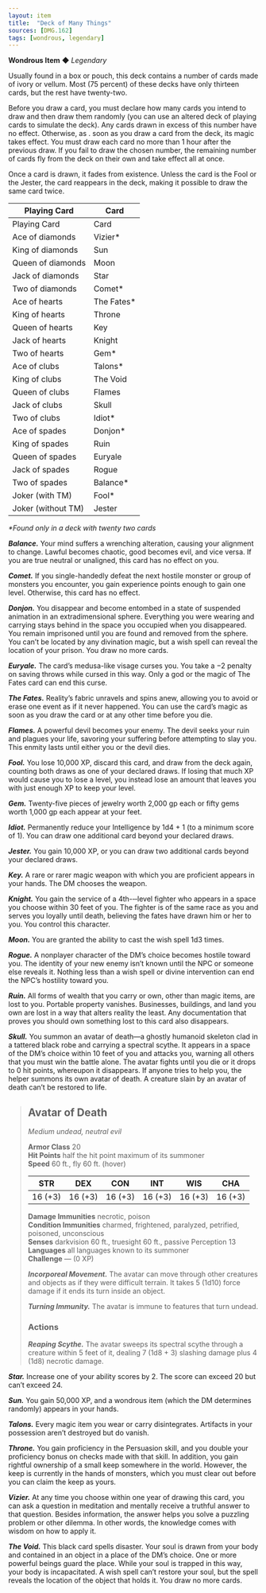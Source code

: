 ```yaml
---
layout: item
title:  "Deck of Many Things"
sources: [DMG.162]
tags: [wondrous, legendary]
---
```


**Wondrous Item** ◆ *Legendary*

Usually found in a box or pouch, this deck contains a number of cards made of ivory or vellum. Most (75 percent) of these decks have only thirteen cards, but the rest have twenty-two.

Before you draw a card, you must declare how many cards you intend to draw and then draw them randomly (you can use an altered deck of playing cards to simulate the deck). Any cards drawn in excess of this number have no effect. Otherwise, as  . soon as you draw a card from the deck, its magic takes effect. You must draw each card no more than 1 hour after the previous draw. If you fail to draw the chosen number, the remaining number of cards fly from the deck on their own and take effect all at once.

Once a card is drawn, it fades from existence. Unless the card is the Fool or the Jester, the card reappears in the deck, making it possible to draw the same card twice.

Playing Card    |	Card
------------    |   --------
Playing Card	| Card
Ace of diamonds	| Vizier*
King of diamonds	| Sun
Queen of diamonds	| Moon
Jack of diamonds	| Star
Two of diamonds	| Comet*
Ace of hearts	| The Fates*
King of hearts	| Throne
Queen of hearts	| Key
Jack of hearts	| Knight
Two of hearts	| Gem*
Ace of clubs	| Talons*
King of clubs	| The Void
Queen of clubs	| Flames
Jack of clubs	| Skull
Two of clubs	| Idiot*
Ace of spades	| Donjon*
King of spades	| Ruin
Queen of spades	| Euryale
Jack of spades	| Rogue
Two of spades	| Balance*
Joker (with TM)	| Fool*
Joker (without TM)	| Jester

*\*Found only in a deck with twenty two cards*

***Balance.*** Your mind suffers a wrenching alteration, causing your alignment to change. Lawful becomes chaotic, good becomes evil, and vice versa. If you are true neutral or unaligned, this card has no effect on you.

***Comet.*** If you single-handedly defeat the next hostile monster or group of monsters you encounter, you gain experience points enough to gain one level. Otherwise, this card has no effect.

***Donjon.*** You disappear and become entombed in a state of suspended animation in an extradimensional sphere. Everything you were wearing and carrying stays behind in the space you occupied when you disappeared. You remain imprisoned until you are found and removed from the sphere. You can’t be located by any divination magic, but a wish spell can reveal the location of your prison. You draw no more cards.

***Euryale.*** The card’s medusa-like visage curses you. You take a −2 penalty on saving throws while cursed in this way. Only a god or the magic of The Fates card can end this curse.

***The Fates.*** Reality’s fabric unravels and spins anew, allowing you to avoid or erase one event as if it never happened. You can use the card’s magic as soon as you draw the card or at any other time before you die.

***Flames.*** A powerful devil becomes your enemy. The devil seeks your ruin and plagues your life, savoring your suffering before attempting to slay you. This enmity lasts until either you or the devil dies.

***Fool.*** You lose 10,000 XP, discard this card, and draw from the deck again, counting both draws as one of your declared draws. If losing that much XP would cause you to lose a level, you instead lose an amount that leaves you with just enough XP to keep your level.

***Gem.*** Twenty-five pieces of jewelry worth 2,000 gp each or fifty gems worth 1,000 gp each appear at your feet.

***Idiot.*** Permanently reduce your Intelligence by 1d4 + 1 (to a minimum score of 1). You can draw one additional card beyond your declared draws.

***Jester.*** You gain 10,000 XP, or you can draw two additional cards beyond your declared draws.

***Key.*** A rare or rarer magic weapon with which you are proficient appears in your hands. The DM chooses the weapon.

***Knight.*** You gain the service of a 4th-­‐‑level fighter who appears in a space you choose within 30 feet of you. The fighter is of the same race as you and serves you loyally until death, believing the fates have drawn him or her to you. You control this character.

***Moon.*** You are granted the ability to cast the wish spell 1d3 times.

***Rogue.*** A nonplayer character of the DM’s choice becomes hostile toward you. The identity of your new enemy isn’t known until the NPC or someone else reveals it. Nothing less than a wish spell or divine intervention can end the NPC’s hostility toward you.

***Ruin.*** All forms of wealth that you carry or own, other than magic items, are lost to you. Portable property vanishes. Businesses, buildings, and land you own are lost in a way that alters reality the least. Any documentation that proves you should own something lost to this card also disappears.

***Skull.*** You summon an avatar of death—a ghostly humanoid skeleton clad in a tattered black robe and carrying a spectral scythe. It appears in a space of the DM’s choice within 10 feet of you and attacks you, warning all others that you must win the battle alone. The avatar fights until you die or it drops to 0 hit points, whereupon it disappears. If anyone tries to help you, the helper summons its own avatar of death. A creature slain by an avatar of death can’t be restored to life.

>## Avatar of Death
>
>*Medium undead, neutral evil*
>
>**Armor Class** 20  
>**Hit Points** half the hit point maximum of its summoner  
>**Speed** 60 ft., fly 60 ft. (hover)
>
>  STR   |    DEX    |   CON     |    INT    |   WIS     |   CHA
>  :-:   |   :-:     |   :-:     |   :-:     |   :-:     |   :-:
>16 (+3) |  16 (+3)  | 16 (+3)   |  16 (+3)  | 16 (+3)   | 16 (+3)
>
>**Damage Immunities** necrotic, poison  
>**Condition Immunities** charmed, frightened, paralyzed, petrified, poisoned, unconscious  
>**Senses** darkvision 60 ft., truesight 60 ft., passive Perception 13  
>**Languages** all languages known to its summoner  
>**Challenge** — (0 XP)
>
>***Incorporeal Movement.*** The avatar can move through other creatures and objects as if they were difficult terrain. It takes 5 (1d10) force damage if it ends its turn inside an object.
>
>***Turning Immunity.*** The avatar is immune to features that turn undead.
>
>### Actions
>
>***Reaping Scythe.*** The avatar sweeps its spectral scythe through a creature within 5 feet of it, dealing 7 (1d8 + 3) slashing damage plus 4 (1d8) necrotic damage.

***Star.*** Increase one of your ability scores by 2. The score can exceed 20 but can’t exceed 24.

***Sun.*** You gain 50,000 XP, and a wondrous item (which the DM determines randomly) appears in your hands.

***Talons.*** Every magic item you wear or carry disintegrates. Artifacts in your possession aren’t destroyed but do vanish.

***Throne.*** You gain proficiency in the Persuasion skill, and you double your proficiency bonus on checks made with that skill. In addition, you gain rightful ownership of a small keep somewhere in the world. However, the keep is currently in the hands of monsters, which you must clear out before you can claim the keep as yours.

***Vizier.*** At any time you choose within one year of drawing this card, you can ask a question in meditation and mentally receive a truthful answer to that question. Besides information, the answer helps you solve a puzzling problem or other dilemma. In other words, the knowledge comes with wisdom on how to apply it.

***The Void.*** This black card spells disaster. Your soul is drawn from your body and contained in an object in a place of the DM’s choice. One or more powerful beings guard the place. While your soul is trapped in this way, your body is incapacitated. A wish spell can’t restore your soul, but the spell reveals the location of the object that holds it. You draw no more cards.